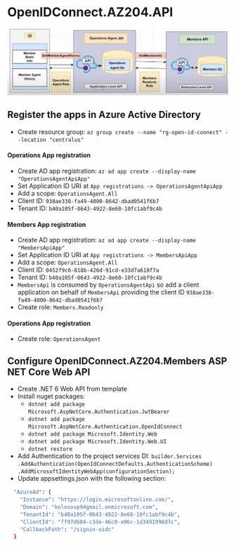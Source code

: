 # OpenIDConnect.AZ204.API

![Architecture](./img/01_architrcture.PNG)

## Register the apps in Azure Active Directory

- Create resource group: `az group create --name "rg-open-id-connect" --location "centralus"`

#### Operations App registration

- Create AD app registration: `az ad app create --display-name "OperationsAgentApiApp"`
- Set Application ID URI at `App registrations -> OperationsAgentApiApp`
- Add a scope: `OperationsAgent.All`
- Client ID: `938ae338-fa49-4000-8642-dbad0541f6b7`
- Tenant ID: `b40a105f-0643-4922-8e60-10fc1abf9c4b`

#### Members App registration

- Create AD app registration: `az ad app create --display-name "MembersApiApp"`
- Set Application ID URI at `App registrations -> MembersApiApp`
- Add a scope: `OperationsAgent.All`
- Client ID: `0452f9c6-818b-426d-91cd-e33d7a618f7a`
- Tenant ID: `b40a105f-0643-4922-8e60-10fc1abf9c4b`
- `MembersApi` is consumed by `OperationsAgentApi` so add a client application on behalf of `MembersApi` providing the
  client ID `938ae338-fa49-4000-8642-dbad0541f6b7`
- Create role: `Members.Readonly`

#### Operations App registration

- Create role: `OperationsAgent`

## Configure OpenIDConnect.AZ204.Members ASP NET Core Web API

- Create .NET 6 Web API from template
- Install nuget packages:
    - `dotnet add package Microsoft.AspNetCore.Authentication.JwtBearer`
    - `dotnet add package Microsoft.AspNetCore.Authentication.OpenIdConnect`
    - `dotnet add package Microsoft.Identity.Web`
    - `dotnet add package Microsoft.Identity.Web.UI`
    - `dotnet restore`
- Add Authentication to the project services DI: `builder.Services
  .AddAuthentication(OpenIdConnectDefaults.AuthenticationScheme)
  .AddMicrosoftIdentityWebApp(configurationSection);`
- Update appsettings.json with the following section: 
```bash 
  "AzureAd": {
    "Instance": "https://login.microsoftonline.com/",
    "Domain": "kolosovp94gmail.onmicrosoft.com",
    "TenantId": "b40a105f-0643-4922-8e60-10fc1abf9c4b",
    "ClientId": "ff97d604-c3de-46c8-a96c-1d3491998d7c",
    "CallbackPath": "/signin-oidc"
  }
```